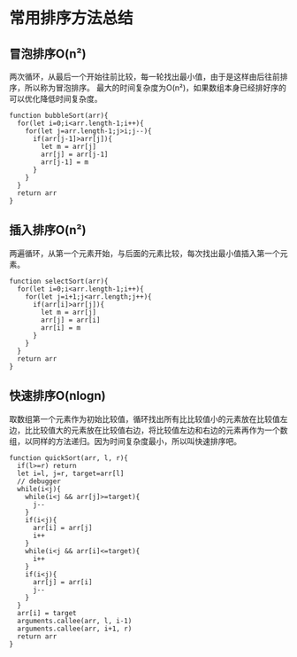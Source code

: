 # 常用排序方法总结
## 冒泡排序O(n²)
两次循环，从最后一个开始往前比较，每一轮找出最小值，由于是这样由后往前排序，所以称为冒泡排序。
最大的时间复杂度为O(n²)，如果数组本身已经排好序的可以优化降低时间复杂度。
```
function bubbleSort(arr){
  for(let i=0;i<arr.length-1;i++){
    for(let j=arr.length-1;j>i;j--){
      if(arr[j-1]>arr[j]){
        let m = arr[j]
        arr[j] = arr[j-1]
        arr[j-1] = m
      }
    }
  }
  return arr 
}
```

## 插入排序O(n²)
两遍循环，从第一个元素开始，与后面的元素比较，每次找出最小值插入第一个元素。
```
function selectSort(arr){
  for(let i=0;i<arr.length-1;i++){
    for(let j=i+1;j<arr.length;j++){
      if(arr[i]>arr[j]){
        let m = arr[j]
        arr[j] = arr[i]
        arr[i] = m
      }
    }
  }
  return arr
}
```

## 快速排序O(nlogn)
取数组第一个元素作为初始比较值，循环找出所有比比较值小的元素放在比较值左边，比比较值大的元素放在比较值右边，将比较值左边和右边的元素再作为一个数组，以同样的方法递归。因为时间复杂度最小，所以叫快速排序吧。
```
function quickSort(arr, l, r){
  if(l>=r) return
  let i=l, j=r, target=arr[l]
  // debugger
  while(i<j){
    while(i<j && arr[j]>=target){
      j--
    }
    if(i<j){
      arr[i] = arr[j]
      i++
    }
    while(i<j && arr[i]<=target){
      i++
    }
    if(i<j){
      arr[j] = arr[i]
      j--
    }
  }
  arr[i] = target
  arguments.callee(arr, l, i-1)
  arguments.callee(arr, i+1, r)
  return arr
}
```